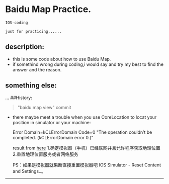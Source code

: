 # Baidu Map Practice.

	IOS-coding 

	just for practicing......

## description:

 - this is some code about how to use Baidu Map.
 - if somethind wrong during coding,i would say and try my best to find the answer and the reason.

## something else:

 ...
##History:

> "baidu map view" commit 

  - there maybe meet a trouble when you use CoreLocation to locat your position  in simulator or your machine:



  	Error Domain=kCLErrorDomain Code=0 "The operation couldn’t be completed. (kCLErrorDomain error 0.)" 

	result from [here](http://blog.csdn.net/zhyl8157121/article/details/40112919)
	1.确定模拟器（手机）已经联网并且允许程序获取地理位置
	2.重置地理位置服务或者网络服务

	PS：如果是模拟器就果断直接重置模拟器吧  IOS Simulator - Reset Content and Settings..。

---



